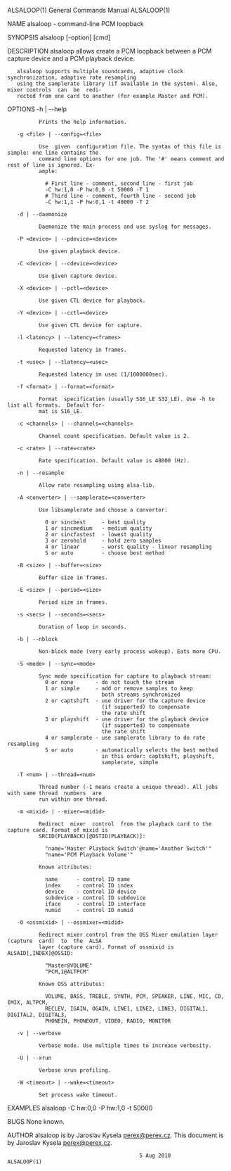 ALSALOOP(1)                             General Commands Manual                            ALSALOOP(1)

NAME
       alsaloop - command-line PCM loopback

SYNOPSIS
       alsaloop [-option] [cmd]

DESCRIPTION
       alsaloop allows create a PCM loopback between a PCM capture device and a PCM playback device.

       alsaloop supports multiple soundcards, adaptive clock synchronization, adaptive rate resampling
       using the samplerate library (if available in the system). Also, mixer controls  can  be  redi‐
       rected from one card to another (for example Master and PCM).

OPTIONS
       -h | --help

              Prints the help information.

       -g <file> | --config=<file>

              Use  given  configuration file. The syntax of this file is simple: one line contains the
              command line options for one job. The '#' means comment and rest of line is ignored. Ex‐
              ample:

                # First line - comment, second line - first job
                -C hw:1,0 -P hw:0,0 -t 50000 -T 1
                # Third line - comment, fourth line - second job
                -C hw:1,1 -P hw:0,1 -t 40000 -T 2

       -d | --daemonize

              Daemonize the main process and use syslog for messages.

       -P <device> | --pdevice=<device>

              Use given playback device.

       -C <device> | --cdevice=<device>

              Use given capture device.

       -X <device> | --pctl=<device>

              Use given CTL device for playback.

       -Y <device> | --cctl=<device>

              Use given CTL device for capture.

       -l <latency> | --latency=<frames>

              Requested latency in frames.

       -t <usec> | --tlatency=<usec>

              Requested latency in usec (1/1000000sec).

       -f <format> | --format=<format>

              Format  specification (usually S16_LE S32_LE). Use -h to list all formats.  Default for‐
              mat is S16_LE.

       -c <channels> | --channels=<channels>

              Channel count specification. Default value is 2.

       -c <rate> | --rate=<rate>

              Rate specification. Default value is 48000 (Hz).

       -n | --resample

              Allow rate resampling using alsa-lib.

       -A <converter> | --samplerate=<converter>

              Use libsamplerate and choose a converter:

                0 or sincbest     - best quality
                1 or sincmedium   - medium quality
                2 or sincfastest  - lowest quality
                3 or zerohold     - hold zero samples
                4 or linear       - worst quality - linear resampling
                5 or auto         - choose best method

       -B <size> | --buffer=<size>

              Buffer size in frames.

       -E <size> | --period=<size>

              Period size in frames.

       -s <secs> | --seconds=<secs>

              Duration of loop in seconds.

       -b | --nblock

              Non-block mode (very early process wakeup). Eats more CPU.

       -S <mode> | --sync=<mode>

              Sync mode specification for capture to playback stream:
                0 or none       - do not touch the stream
                1 or simple     - add or remove samples to keep
                                  both streams synchronized
                2 or captshift  - use driver for the capture device
                                  (if supported) to compensate
                                  the rate shift
                3 or playshift  - use driver for the playback device
                                  (if supported) to compensate
                                  the rate shift
                4 or samplerate - use samplerate library to do rate resampling
                5 or auto       - automatically selects the best method
                                  in this order: captshift, playshift,
                                  samplerate, simple

       -T <num> | --thread=<num>

              Thread number (-1 means create a unique thread). All jobs with same thread  numbers  are
              run within one thread.

       -m <mixid> | --mixer=<midid>

              Redirect  mixer  control  from the playback card to the capture card. Format of mixid is
              SRCID(PLAYBACK)[@DSTID(PLAYBACK)]:

                "name='Master Playback Switch'@name='Another Switch'"
                "name='PCM Playback Volume'"

              Known attributes:

                name      - control ID name
                index     - control ID index
                device    - control ID device
                subdevice - control ID subdevice
                iface     - control ID interface
                numid     - control ID numid

       -O <ossmixid> | --ossmixer=<midid>

              Redirect mixer control from the OSS Mixer emulation layer (capture  card)  to  the  ALSA
              layer (capture card). Format of ossmixid is ALSAID[,INDEX]@OSSID:

                "Master@VOLUME"
                "PCM,1@ALTPCM"

              Known OSS attributes:

                VOLUME, BASS, TREBLE, SYNTH, PCM, SPEAKER, LINE, MIC, CD, IMIX, ALTPCM,
                RECLEV, IGAIN, OGAIN, LINE1, LINE2, LINE3, DIGITAL1, DIGITAL2, DIGITAL3,
                PHONEIN, PHONEOUT, VIDEO, RADIO, MONITOR

       -v | --verbose

              Verbose mode. Use multiple times to increase verbosity.

       -U | --xrun

              Verbose xrun profiling.

       -W <timeout> | --wake=<timeout>

              Set process wake timeout.

EXAMPLES
       alsaloop -C hw:0,0 -P hw:1,0 -t 50000

BUGS
       None known.

AUTHOR
       alsaloop  is  by  Jaroslav  Kysela  <perex@perex.cz>.   This  document  is  by  Jaroslav Kysela
       <perex@perex.cz>.

                                              5 Aug 2010                                   ALSALOOP(1)
